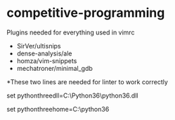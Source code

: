 # competitive-programming

Plugins needed for everything used in vimrc 
* SirVer/ultisnips 
* dense-analysis/ale
* homza/vim-snippets
* mechatroner/minimal_gdb

*These two lines are needed for linter to work correctly 

set pythonthreedll=C:\Python36\python36.dll

set pythonthreehome=C:\python36

